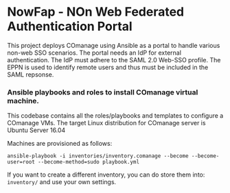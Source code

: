 NowFap -  NOn Web Federated Authentication Portal
======

This project deploys COmanage using Ansible as a portal to handle
various non-web SSO scenarios. The portal needs an IdP for external
authentication. The IdP must adhere to the SAML 2.0 Web-SSO profile. The
EPPN is used to identify remote users and thus must be included in the
SAML repsonse.

### Ansible playbooks and roles to install COmanage virtual machine.

This codebase contains all the roles/playbooks and templates to
configure a COmanage VMs.  The target Linux distribution for COmanage
server is Ubuntu Server 16.04

Machines are provisioned as follows:

```
ansible-playbook -i inventories/inventory.comanage --become --become-user=root --become-method=sudo playbook.yml
```

If you want to create a different inventory, you can do store them into:
`inventory/` and use your own settings.

